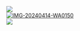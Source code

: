 <a><img src='https://i.imgur.com/LyHic3i.gif'/></a>                       
  <a href="https://ibb.co/TqPrGzv"/><img src="https://i.ibb.co/zHPNgKn/IMG-20240414-WA0150.jpg" alt="IMG-20240414-WA0150" border="0" /></a>     
<a><img src='https://i.imgur.com/LyHic3i.gif'/></a>

